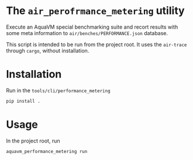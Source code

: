 # The `air_perofrmance_metering` utility

Execute an AquaVM special benchmarking suite and recort results with some meta information to `air/benches/PERFORMANCE.json` database.

This script is intended to be run from the project root.  It uses the `air-trace` through `cargo`, without installation.

# Installation

Run in the `tools/cli/performance_metering`
``` sh
pip install .

```

# Usage
In the project root, run

``` sh
aquavm_performance_metering run
```
